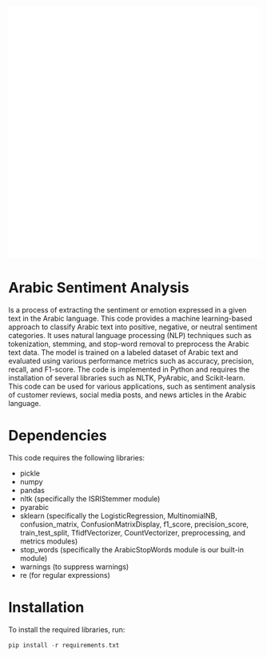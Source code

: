 ![alt text](PicsArt_03-27-03.24.51.png)


# Arabic Sentiment Analysis
Is a process of extracting the sentiment or emotion expressed in a given text in the Arabic language. This code provides a machine learning-based approach to classify Arabic text into positive, negative, or neutral sentiment categories. It uses natural language processing (NLP) techniques such as tokenization, stemming, and stop-word removal to preprocess the Arabic text data. The model is trained on a labeled dataset of Arabic text and evaluated using various performance metrics such as accuracy, precision, recall, and F1-score. The code is implemented in Python and requires the installation of several libraries such as NLTK, PyArabic, and Scikit-learn. This code can be used for various applications, such as sentiment analysis of customer reviews, social media posts, and news articles in the Arabic language.

# Dependencies
This code requires the following libraries:   
* pickle
* numpy
* pandas
* nltk (specifically the ISRIStemmer module)
* pyarabic
* sklearn (specifically the LogisticRegression, MultinomialNB, confusion_matrix, ConfusionMatrixDisplay, f1_score, precision_score, train_test_split, TfidfVectorizer, CountVectorizer, preprocessing, and metrics modules)
* stop_words (specifically the ArabicStopWords module is our built-in module)
* warnings (to suppress warnings)
* re (for regular expressions)
# Installation
To install the required libraries, run:
```c
pip install -r requirements.txt
```

